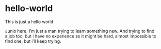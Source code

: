 # hello-world
This is just a hello world

Junio here, I'm just a man trying to learn something new. And trying to find a job too, but I have no experience so
it might be hard, almost impossible to find one, but i'll keep trying.
